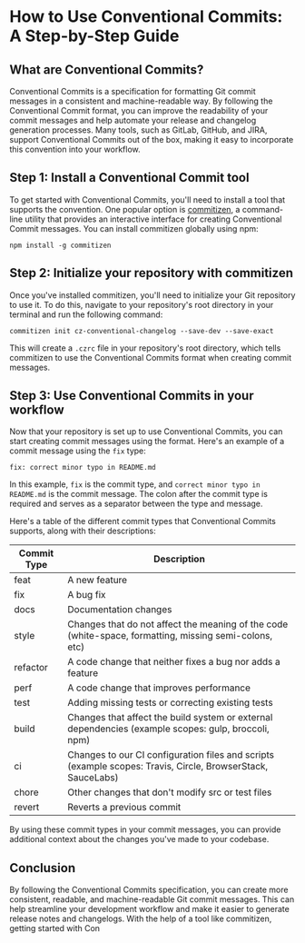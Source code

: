 # How to Use Conventional Commits: A Step-by-Step Guide

## What are Conventional Commits?

Conventional Commits is a specification for formatting Git commit messages in a consistent and machine-readable way. By following the Conventional Commit format, you can improve the readability of your commit messages and help automate your release and changelog generation processes. Many tools, such as GitLab, GitHub, and JIRA, support Conventional Commits out of the box, making it easy to incorporate this convention into your workflow.

## Step 1: Install a Conventional Commit tool

To get started with Conventional Commits, you'll need to install a tool that supports the convention. One popular option is [commitizen](https://github.com/commitizen/cz-cli), a command-line utility that provides an interactive interface for creating Conventional Commit messages. You can install commitizen globally using npm:

```
npm install -g commitizen
```

## Step 2: Initialize your repository with commitizen

Once you've installed commitizen, you'll need to initialize your Git repository to use it. To do this, navigate to your repository's root directory in your terminal and run the following command:

```
commitizen init cz-conventional-changelog --save-dev --save-exact
```

This will create a `.czrc` file in your repository's root directory, which tells commitizen to use the Conventional Commits format when creating commit messages.

## Step 3: Use Conventional Commits in your workflow

Now that your repository is set up to use Conventional Commits, you can start creating commit messages using the format. Here's an example of a commit message using the `fix` type:

```
fix: correct minor typo in README.md
```

In this example, `fix` is the commit type, and `correct minor typo in README.md` is the commit message. The colon after the commit type is required and serves as a separator between the type and message.

Here's a table of the different commit types that Conventional Commits supports, along with their descriptions:

| Commit Type | Description                                                                                                 |
| ----------- | ----------------------------------------------------------------------------------------------------------- |
| feat        | A new feature                                                                                               |
| fix         | A bug fix                                                                                                   |
| docs        | Documentation changes                                                                                       |
| style       | Changes that do not affect the meaning of the code (white-space, formatting, missing semi-colons, etc)      |
| refactor    | A code change that neither fixes a bug nor adds a feature                                                   |
| perf        | A code change that improves performance                                                                     |
| test        | Adding missing tests or correcting existing tests                                                           |
| build       | Changes that affect the build system or external dependencies (example scopes: gulp, broccoli, npm)         |
| ci          | Changes to our CI configuration files and scripts (example scopes: Travis, Circle, BrowserStack, SauceLabs) |
| chore       | Other changes that don't modify src or test files                                                           |
| revert      | Reverts a previous commit                                                                                   |

By using these commit types in your commit messages, you can provide additional context about the changes you've made to your codebase.

## Conclusion

By following the Conventional Commits specification, you can create more consistent, readable, and machine-readable Git commit messages. This can help streamline your development workflow and make it easier to generate release notes and changelogs. With the help of a tool like commitizen, getting started with Con
